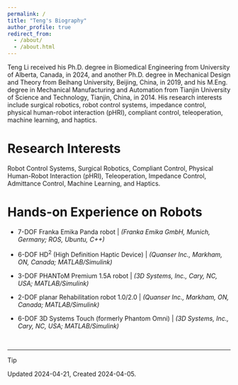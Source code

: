 ```yaml
---
permalink: /
title: "Teng's Biography"
author_profile: true
redirect_from: 
  - /about/
  - /about.html
---
```


Teng Li received his Ph.D. degree in Biomedical Engineering from University of Alberta, Canada, in 2024, and another Ph.D. degree in Mechanical Design and Theory from Beihang University, Beijing, China, in 2019, and his M.Eng. degree in Mechanical Manufacturing and Automation from Tianjin University of Science and Technology, Tianjin, China, in 2014. His research interests include surgical robotics, robot control systems, impedance control, physical human-robot interaction (pHRI), compliant control, teleoperation, machine learning, and haptics.


Research Interests
======
Robot Control Systems, Surgical Robotics, Compliant Control, Physical Human-Robot Interaction (pHRI), Teleoperation, Impedance Control, Admittance Control, Machine Learning, and Haptics.


Hands-on Experience on Robots
======
+ 7-DOF Franka Emika Panda robot | _(Franka Emika GmbH, Munich, Germany; ROS, Ubuntu, C++)_

- 6-DOF HD<sup>2</sup> (High Definition Haptic Device) | _(Quanser Inc., Markham, ON, Canada; MATLAB/Simulink)_

* 3-DOF PHANToM Premium 1.5A robot | _(3D Systems, Inc., Cary, NC, USA; MATLAB/Simulink)_

* 2-DOF planar Rehabilitation robot 1.0/2.0 | _(Quanser Inc., Markham, ON, Canada; MATLAB/Simulink)_

* 6-DOF 3D Systems Touch (formerly Phantom Omni) | _(3D Systems, Inc., Cary, NC, USA; MATLAB/Simulink)_



<br>

------
> [!TIP]
> Updated 2024-04-21, Created 2024-04-05.



<!-- Versions -->
<!-- Updated 2024-04-21 -->
<!-- Updated 2024-04-19 -->
<!-- Updated 2024-04-06 -->
<!-- Created 2024-04-05 -->
<!-- <code style="color : Red">_Updated 2024-04-21 | Created 2024-04-05 |_</code> -->


<!-- For more info -->
<!-- ------ -->
<!-- (-- This is the end of this page. --) -->
